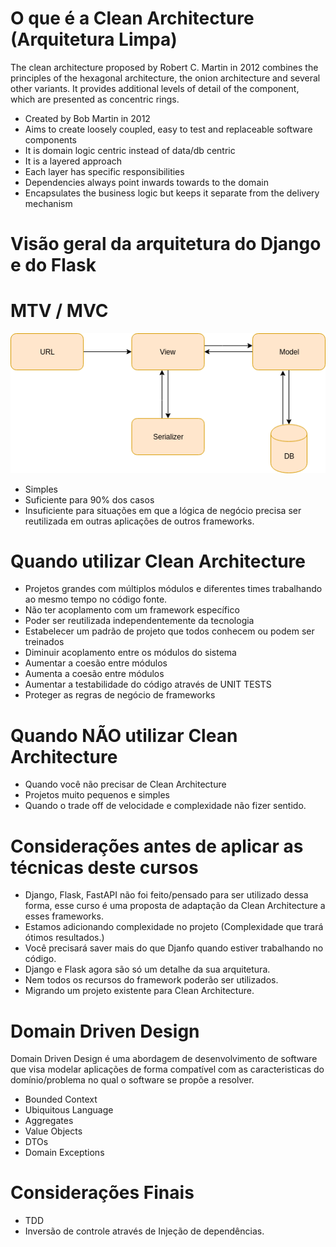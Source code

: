 # O que é a Clean Architecture (Arquitetura Limpa)

The clean architecture proposed by Robert C. Martin in 2012 combines the principles of the hexagonal architecture,
the onion architecture and several other variants. It provides additional levels of detail of the component,
which are presented as concentric rings.

- Created by Bob Martin in 2012
- Aims to create loosely coupled, easy to test and replaceable software components
- It is domain logic centric instead of data/db centric
- It is a layered approach
- Each layer has specific responsibilities
- Dependencies always point inwards towards to the domain
- Encapsulates the business logic but keeps it separate from the delivery mechanism

# Visão geral da arquitetura do Django e do Flask
# MTV / MVC

![](images/rest.png)

- Simples
- Suficiente para 90% dos casos
- Insuficiente para situações em que a lógica de negócio precisa ser reutilizada em outras aplicações de outros frameworks.

# Quando utilizar Clean Architecture

- Projetos grandes com múltiplos módulos e diferentes times trabalhando ao mesmo tempo no código fonte.
- Não ter acoplamento com um framework específico
- Poder ser reutilizada independentemente da tecnologia
- Estabelecer um padrão de projeto que todos conhecem ou podem ser treinados
- Diminuir acoplamento entre os módulos do sistema
- Aumentar a coesão entre módulos
- Aumenta a coesão entre módulos
- Aumentar a testabilidade do código através de UNIT TESTS
- Proteger as regras de negócio de frameworks

# Quando NÃO utilizar Clean Architecture

- Quando você não precisar de Clean Architecture
- Projetos muito pequenos e simples
- Quando o trade off de velocidade e complexidade não fizer sentido.

# Considerações antes de aplicar as técnicas deste cursos

- Django, Flask, FastAPI não foi feito/pensado para ser utilizado dessa forma, esse curso é uma proposta de adaptação da Clean Architecture a esses frameworks.
- Estamos adicionando complexidade no projeto (Complexidade que trará ótimos resultados.)
- Você precisará saver mais do que Djanfo quando estiver trabalhando no código.
- Django e Flask agora são só um detalhe da sua arquitetura.
- Nem todos os recursos do framework poderão ser utilizados.
- Migrando um projeto existente para Clean Architecture.

# Domain Driven Design

Domain Driven Design é uma abordagem de desenvolvimento de software que visa modelar aplicações de forma compatível com as caracteristicas do domínio/problema no qual o software se propõe a resolver.

- Bounded Context
- Ubiquitous Language
- Aggregates
- Value Objects
- DTOs
- Domain Exceptions

# Considerações Finais

- TDD
- Inversão de controle através de Injeção de dependências.
